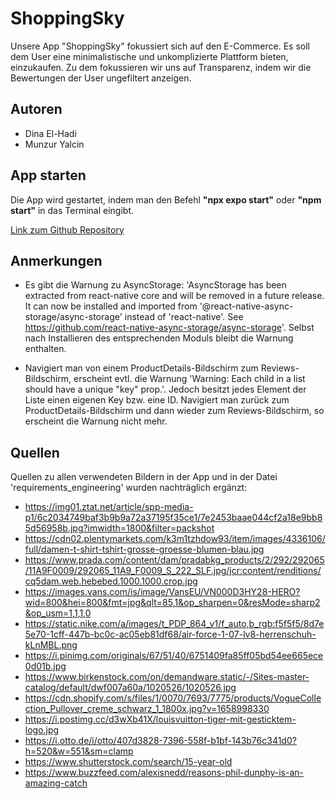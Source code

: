 # ShoppingSky

Unsere App "ShoppingSky" fokussiert sich auf den E-Commerce. Es soll dem User eine minimalistische und unkomplizierte Plattform bieten, einzukaufen. Zu dem fokussieren wir uns auf Transparenz, indem wir die Bewertungen der User ungefiltert anzeigen.

## Autoren

- Dina El-Hadi
- Munzur Yalcin

## App starten

Die App wird gestartet, indem man den Befehl **"npx expo start"** oder **"npm start"** in das Terminal eingibt.

[Link zum Github Repository](https://github.com/dinaelhadii/my-app.git)

## Anmerkungen

- Es gibt die Warnung zu AsyncStorage: 'AsyncStorage has been extracted from react-native core and will be removed in a future release. It can now be installed and imported from '@react-native-async-storage/async-storage' instead of 'react-native'. See https://github.com/react-native-async-storage/async-storage'. Selbst nach Installieren des entsprechenden Moduls bleibt die Warnung enthalten.

- Navigiert man von einem ProductDetails-Bildschirm zum Reviews-Bildschirm, erscheint evtl. die Warnung 'Warning: Each child in a list should have a unique "key" prop.'. Jedoch besitzt jedes Element der Liste einen eigenen Key bzw. eine ID. Navigiert man zurück zum ProductDetails-Bildschirm und dann wieder zum Reviews-Bildschirm, so erscheint die Warnung nicht mehr.

## Quellen

Quellen zu allen verwendeten Bildern in der App und in der Datei 'requirements_engineering' wurden nachträglich ergänzt:

- https://img01.ztat.net/article/spp-media-p1/6c2034749baf3b9b9a72a37195f35ce1/7e2453baae044cf2a18e9bb85d56958b.jpg?imwidth=1800&filter=packshot
- https://cdn02.plentymarkets.com/k3m1tzhdow93/item/images/4336106/full/damen-t-shirt-tshirt-grosse-groesse-blumen-blau.jpg
- https://www.prada.com/content/dam/pradabkg_products/2/292/292065/11A9F0009/292065_11A9_F0009_S_222_SLF.jpg/jcr:content/renditions/cq5dam.web.hebebed.1000.1000.crop.jpg
- https://images.vans.com/is/image/VansEU/VN000D3HY28-HERO?wid=800&hei=800&fmt=jpg&qlt=85,1&op_sharpen=0&resMode=sharp2&op_usm=1,1,1,0
- https://static.nike.com/a/images/t_PDP_864_v1/f_auto,b_rgb:f5f5f5/8d7e5e70-1cff-447b-bc0c-ac05eb81df68/air-force-1-07-lv8-herrenschuh-kLnMBL.png
- https://i.pinimg.com/originals/67/51/40/6751409fa85ff05bd54ee665ece0d01b.jpg
- https://www.birkenstock.com/on/demandware.static/-/Sites-master-catalog/default/dwf007a60a/1020526/1020526.jpg
- https://cdn.shopify.com/s/files/1/0070/7693/7775/products/VogueCollection_Pullover_creme_schwarz_1_1800x.jpg?v=1658998330
- https://i.postimg.cc/d3wXb41X/louisvuitton-tiger-mit-gesticktem-logo.jpg
- https://i.otto.de/i/otto/407d3828-7396-558f-b1bf-143b76c341d0?h=520&w=551&sm=clamp
- https://www.shutterstock.com/search/15-year-old
- https://www.buzzfeed.com/alexisnedd/reasons-phil-dunphy-is-an-amazing-catch
